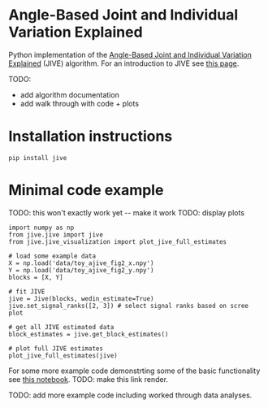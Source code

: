 # Angle-Based Joint and Individual Variation Explained

Python implementation of the [Angle-Based Joint and Individual Variation Explained](https://arxiv.org/pdf/1704.02060.pdf) (JIVE) algorithm. For an introduction to JIVE see [this page](/doc/jive_explaination.html).

TODO: 

- add algorithm documentation
- add walk through with code + plots

# Installation instructions

```
pip install jive
```

# Minimal code example

TODO: this won't exactly work yet -- make it work
TODO: display plots

```
import numpy as np
from jive.jive import jive
from jive.jive_visualization import plot_jive_full_estimates

# load some example data
X = np.load('data/toy_ajive_fig2_x.npy')
Y = np.load('data/toy_ajive_fig2_y.npy')
blocks = [X, Y]

# fit JIVE
jive = Jive(blocks, wedin_estimate=True)
jive.set_signal_ranks([2, 3]) # select signal ranks based on scree plot

# get all JIVE estimated data
block_estimates = jive.get_block_estimates()

# plot full JIVE estimates
plot_jive_full_estimates(jive)
```

For some more example code demonstrting some of the basic functionality see [this notebook](doc/jive_demo.html). TODO: make this link render.

TODO: add more example code including worked through data analyses.